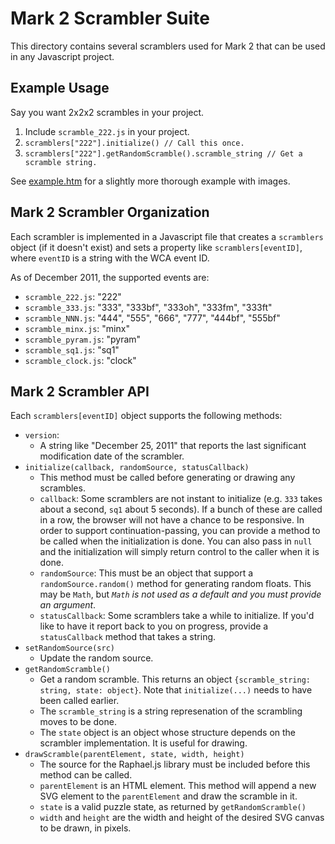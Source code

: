 # Mark 2 Scrambler Suite

This directory contains several scramblers used for Mark 2 that can be used in any Javascript project.

## Example Usage

Say you want 2x2x2 scrambles in your project.

1. Include `scramble_222.js` in your project.
2. `scramblers["222"].initialize() // Call this once.`
3. `scramblers["222"].getRandomScramble().scramble_string // Get a scramble string.`

See [example.htm](./example.htm) for a slightly more thorough example with images.

## Mark 2 Scrambler Organization

Each scrambler is implemented in a Javascript file that creates a `scramblers` object (if it doesn't exist) and sets a property like `scramblers[eventID]`, where `eventID` is a string with the WCA event ID.

As of December 2011, the supported events are:

- `scramble_222.js`: "222"
- `scramble_333.js`: "333", "333bf", "333oh", "333fm", "333ft"
- `scramble_NNN.js`: "444", "555", "666", "777", "444bf", "555bf"
- `scramble_minx.js`: "minx"
- `scramble_pyram.js`: "pyram"
- `scramble_sq1.js`: "sq1"
- `scramble_clock.js`: "clock"

## Mark 2 Scrambler API

Each `scramblers[eventID]` object supports the following methods:

- `version`:
  - A string like "December 25, 2011" that reports the last significant modification date of the scrambler.
- `initialize(callback, randomSource, statusCallback)`
  - This method must be called before generating or drawing any scrambles.
  - `callback`: Some scramblers are not instant to initialize (e.g. `333` takes about a second, `sq1` about 5 seconds). If a bunch of these are called in a row, the browser will not have a chance to be responsive. In order to support continuation-passing, you can provide a method to be called when the initialization is done. You can also pass in `null` and the initialization will simply return control to the caller when it is done.
  - `randomSource`: This must be an object that support a `randomSource.random()` method for generating random floats. This may be `Math`, but *`Math` is not used as a default and you must provide an argument*.
  - `statusCallback`: Some scramblers take a while to initialize. If you'd like to have it report back to you on progress, provide a `statusCallback` method that takes a string.
- `setRandomSource(src)`
  - Update the random source.
- `getRandomScramble()`
  - Get a random scramble. This returns an object `{scramble_string: string, state: object}`. Note that `initialize(...)` needs to have been called earlier.
  - The `scramble_string` is a string represenation of the scrambling moves to be done.
  - The `state` object is an object whose structure depends on the scrambler implementation. It is useful for drawing.
- `drawScramble(parentElement, state, width, height)`
  - The source for the Raphael.js library must be included before this method can be called.
  - `parentElement` is an HTML element. This method will append a new SVG element to the `parentElement` and draw the scramble in it.
  - `state` is a valid puzzle state, as returned by `getRandomScramble()`
  - `width` and `height` are the width and height of the desired SVG canvas to be drawn, in pixels.

